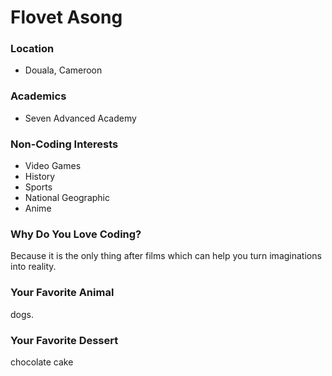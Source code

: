 # Flovet Asong

### Location
- Douala, Cameroon

### Academics
- Seven Advanced Academy

### Non-Coding Interests
- Video Games
- History
- Sports
- National Geographic
- Anime

### Why Do You Love Coding?
Because it is the only thing after films which can help you turn imaginations into reality.

### Your Favorite Animal
dogs.

### Your Favorite Dessert
chocolate cake
